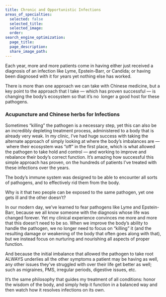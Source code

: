 ```yaml
---
title: Chronic and Opportunistic Infections
areas_of_specialties:
  selected: false
  selected_title:
  selected_image:
  order:
search_engine_optimization:
  page_title:
  page_description:
  share_image_path:
---
```


Each year, more and more patients come in having either just received a diagnosis of an infection like Lyme, Epstein-Barr, or Candida; or having been diagnosed with it for years yet nothing else has worked.

There is more than one approach we can take with Chinese medicine, but a key point to the approach that I take — which has proven successful — is changing the body’s ecosystem so that it’s no &nbsp;longer a good host for these pathogens.

### Acupuncture and Chinese herbs for Infections

Sometimes “killing” the pathogen is a necessary step, yet this can also be an incredibly depleting treatment process, administered to a body that is already very weak. In my clinic, I’ve had huge success with taking the alternate approach of simply looking at where the body’s imbalances are — &nbsp;where their ecosystem was “off” in the first place, which is what allowed the pathogen to take hold and control — and working to improve and rebalance their body’s correct function. It’s amazing how successful this simple approach has proven, on the hundreds of patients I’ve treated with these infections over the years.

The body’s immune system was designed to be able to encounter all sorts of pathogens, and to effectively rid them from the body.

Why is it that two people can be exposed to the same pathogen, yet one gets ill and the other doesn’t?

In our modern day, we’ve learned to fear pathogens like Lyme and Epstein-Barr, because we all know someone with the diagnosis whose life was changed forever. Yet my clinical experience convinces me more and more that this doesn’t need to be so. When we improve the body’s ability to handle the pathogen, we no longer need to focus on “killing” it (and the resulting damage or weakening of the body that often goes along with that), but we instead focus on nurturing and nourishing all aspects of proper function.

And because the initial imbalance that allowed the pathogen to take root ALWAYS underlies all the other symptoms a patient may be having as well, any other issues they’ve struggled with over their life get better as well; such as migraines, PMS, irregular periods, digestive issues, etc.

It’s the same philosophy that guides my treatment of all conditions: honor the wisdom of the body, and simply help it function in a balanced way and then watch how it resolves infections on its own.